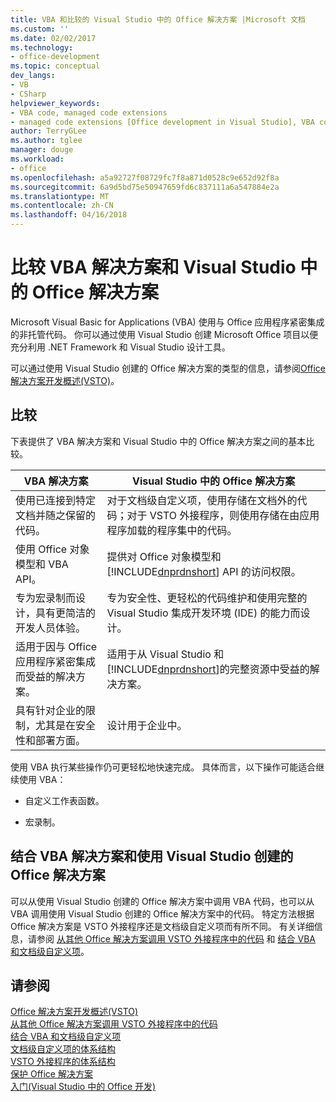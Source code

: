 ```yaml
---
title: VBA 和比较的 Visual Studio 中的 Office 解决方案 |Microsoft 文档
ms.custom: ''
ms.date: 02/02/2017
ms.technology:
- office-development
ms.topic: conceptual
dev_langs:
- VB
- CSharp
helpviewer_keywords:
- VBA code, managed code extensions
- managed code extensions [Office development in Visual Studio], VBA compared to
author: TerryGLee
ms.author: tglee
manager: douge
ms.workload:
- office
ms.openlocfilehash: a5a92727f08729fc7f8a871d0528c9e652d92f8a
ms.sourcegitcommit: 6a9d5bd75e50947659fd6c837111a6a547884e2a
ms.translationtype: MT
ms.contentlocale: zh-CN
ms.lasthandoff: 04/16/2018
---
```

# <a name="vba-and-office-solutions-in-visual-studio-compared"></a>比较 VBA 解决方案和 Visual Studio 中的 Office 解决方案
  Microsoft Visual Basic for Applications (VBA) 使用与 Office 应用程序紧密集成的非托管代码。 你可以通过使用 Visual Studio 创建 Microsoft Office 项目以便充分利用 .NET Framework 和 Visual Studio 设计工具。  
  
 可以通过使用 Visual Studio 创建的 Office 解决方案的类型的信息，请参阅[Office 解决方案开发概述&#40;VSTO&#41;](../vsto/office-solutions-development-overview-vsto.md)。  
  
## <a name="comparison"></a>比较  
 下表提供了 VBA 解决方案和 Visual Studio 中的 Office 解决方案之间的基本比较。  
  
|VBA 解决方案|Visual Studio 中的 Office 解决方案|  
|-------------------|---------------------------------------|  
|使用已连接到特定文档并随之保留的代码。|对于文档级自定义项，使用存储在文档外的代码；对于 VSTO 外接程序，则使用存储在由应用程序加载的程序集中的代码。|  
|使用 Office 对象模型和 VBA API。|提供对 Office 对象模型和 [!INCLUDE[dnprdnshort](../sharepoint/includes/dnprdnshort-md.md)] API 的访问权限。|  
|专为宏录制而设计，具有更简洁的开发人员体验。|专为安全性、更轻松的代码维护和使用完整的 Visual Studio 集成开发环境 (IDE) 的能力而设计。|  
|适用于因与 Office 应用程序紧密集成而受益的解决方案。|适用于从 Visual Studio 和 [!INCLUDE[dnprdnshort](../sharepoint/includes/dnprdnshort-md.md)]的完整资源中受益的解决方案。|  
|具有针对企业的限制，尤其是在安全性和部署方面。|设计用于企业中。|  
  
 使用 VBA 执行某些操作仍可更轻松地快速完成。 具体而言，以下操作可能适合继续使用 VBA：  
  
-   自定义工作表函数。  
  
-   宏录制。  
  
## <a name="combining-vba-solutions-and-office-solutions-created-by-using-visual-studio"></a>结合 VBA 解决方案和使用 Visual Studio 创建的 Office 解决方案  
 可以从使用 Visual Studio 创建的 Office 解决方案中调用 VBA 代码，也可以从 VBA 调用使用 Visual Studio 创建的 Office 解决方案中的代码。 特定方法根据 Office 解决方案是 VSTO 外接程序还是文档级自定义项而有所不同。 有关详细信息，请参阅 [从其他 Office 解决方案调用 VSTO 外接程序中的代码](../vsto/calling-code-in-vsto-add-ins-from-other-office-solutions.md) 和 [结合 VBA 和文档级自定义项](../vsto/combining-vba-and-document-level-customizations.md)。  
  
## <a name="see-also"></a>请参阅  
 [Office 解决方案开发概述&#40;VSTO&#41;](../vsto/office-solutions-development-overview-vsto.md)   
 [从其他 Office 解决方案调用 VSTO 外接程序中的代码](../vsto/calling-code-in-vsto-add-ins-from-other-office-solutions.md)   
 [结合 VBA 和文档级自定义项](../vsto/combining-vba-and-document-level-customizations.md)   
 [文档级自定义项的体系结构](../vsto/architecture-of-document-level-customizations.md)   
 [VSTO 外接程序的体系结构](../vsto/architecture-of-vsto-add-ins.md)   
 [保护 Office 解决方案](../vsto/securing-office-solutions.md)   
 [入门&#40;Visual Studio 中的 Office 开发&#41;](../vsto/getting-started-office-development-in-visual-studio.md)  
  
  